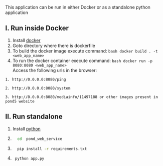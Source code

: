 This application can be run in either Docker or as a standalone python application

## I. Run inside Docker
  1. Install [docker](https://docs.docker.com/install/linux/docker-ce/ubuntu/)
  2. Goto directory where there is dockerfile  
  3. To build the docker image execute command:
          ```bash
          docker build . -t <web_app_name>
          ```
  4. To run the docker container execute command:
          ```bash
            docker run -p 8080:8080 <web_app_name>
          ```        
  Access the following urls in the browser:
  
    1. http://0.0.0.0:8080/ping

    2. http://0.0.0.0:8080/system
 
    3. http://0.0.0.0:8080/mediainfo/11497188 or other images present in pond5 website

## II. Run standalone 
  1. Install [python](https://www.python.org/downloads/)
  2.  ```bash
        cd  pond_web_service
      ```  
  3.  ```bash
        pip install -r requirements.txt
       ```
  4.  ```bash
       python app.py
      ```

